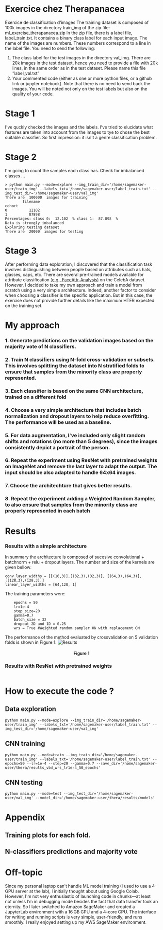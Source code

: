 # Exercice chez Therapanacea
Exercice de classification d’images
The training dataset is composed of 100k images in the directory train_img of the zip file: ml_exercise_therapanacea.zip
In the zip file, there is a label file, label_train.txt. It contains a binary class label for each input image. The name of the images are numbers. These numbers correspond to a line in the label file.
You need to send the following:
  1. The class label for the test images in the directory val_img.
There are 20k images in the test dataset, hence you need to provide a file with 20k
lines, in the same order as in the test dataset. Please name this file “label_val.txt”
  2. Your commented code (either as one or more python files, or a github link or jupyter
notebook).
Note that there is no need to send back the images.
You will be noted not only on the test labels but also on the quality of your code.

# Stage 1 
I've quckly checked the images and the labels. I've tried to elucidate what features are taken into account from the images to tye to chose the best suitable classifier. So first impression: it isn't a genre classification problem. 
# Stage 2 
I'm going to count the samples each class has. Check for imbalanced classes ... 
```text
> python main.py --mode=explore --img_train_dir='/home/sagemaker-user/train_img' --labels_txt='/home/sagemaker-user/label_train.txt' --img_test_dir='/home/sagemaker-user/val_img'
There are  100000  images for training
        filename
cohort          
0          12102
1          87898
Percentages: class 0:  12.102  % class 1:  87.898  %
Data is strongly imbalanced
Exploring testing dataset
There are  20000  images for testing
```
# Stage 3
After performing data exploration, I discovered that the classification task involves distinguishing between people based on attributes such as hats, glasses, caps, etc. There are several pre-trained models available for attribute classification [(e.g., FaceAttr-Analysis)](https://github.com/Hawaii0821/FaceAttr-Analysis/tree/master) on the CelebA dataset. However, I decided to take my own approach and train a model from scratch using a very simple architecture. Indeed, another factor to consider when choosing a classifier is the specific application. But in this case, the exercise does not provide further details like the maximum HTER expected on the training set.
# My approach
### 1. Generate predictions on the validation images based on the majority vote of N classifiers.
### 2. Train N classifiers using N-fold cross-validation or subsets. This involves splitting the dataset into N stratified folds to ensure that samples from the minority class are properly represented.
### 3. Each classifier is based on the same CNN architecture, trained on a different fold
### 4. Choose a very simple architecture that includes batch normalization and dropout layers to help reduce overfitting. The performance will be used as a baseline. 
### 5. For data augmentation, I've included only slight random shifts and rotations (no more than 5 degrees), since the images consistently depict a portrait of the person.
### 6. Repeat the experiment using ResNet with pretrained weights on ImageNet and remove the last layer to adapt the output. The input should be also adapted to handle 64x64 images. 
### 7. Choose the architechture that gives better results.
### 8. Repeat the experiment adding a Weighted Random Sampler, to also ensure that samples from the minority class are properly represented in each batch

# Results
### Results with a simple architecture
In summary the architecture is composed of sucesive convolutional + batchnorm + relu + dropout layers. The number and size of the kernels are given bellow:
```
conv_layer_widths = [[(16,3)],[(32,3),(32,3)], [(64,3),(64,3)], [(128,3),(128,3)]]
linear_layer_widths = [64,128, 1]
```
The training parameters were:
```
    epochs = 50
    lr=1e-4
    step_size=20
    gamma=0.7
    batch_size = 32
    dropout 2D and 1D = 0.25
    wrs = True #Weighted random sampler ON with replacement ON
```
The performance of the method evaluated by crossvalidation on 5 validation folds is shown in Figure 1.
![Results](https://github.com/user-attachments/assets/8f921480-dfaa-4797-9c06-6642545d7b37)
<h4 align="center">Figure 1</h1>

### Results with ResNet with pretrained weights 
```

```

# How to execute the code ?
## Data exploration
```
python main.py --mode=explore --img_train_dir='/home/sagemaker-user/train_img' --labels_txt='/home/sagemaker-user/label_train.txt' --img_test_dir='/home/sagemaker-user/val_img'
```
## CNN training
```
python main.py --mode=train --img_train_dir='/home/sagemaker-user/train_img' --labels_txt='/home/sagemaker-user/label_train.txt' --epochs=50 --lr=1e-4 --step=20 --gamma=0.7 --save_dir='/home/sagemaker-user/thera/results_vbd_wrs_lr1e-4_50_epochs'
```
## CNN testing
```
python main.py --mode=test --img_test_dir='/home/sagemaker-user/val_img' --model_dir='/home/sagemaker-user/thera/results/models'
```

# Appendix
## Training plots for each fold.

## N-classifiers predictions and majority vote

# Off-topic
Since my personal laptop can't handle ML model training (I used to use a 4-GPU server at the lab), I initially thought about using Google Colab. However, I'm not very enthusiastic of launching code in chunks—at least not unless I’m in debugging mode besides the fact that data transfer took an eternity. So I later switched to Amazon SageMaker and created a JupyterLab environment with a 16 GB GPU and a 4-core CPU. The interface for writing and running scripts is very simple, user-friendly, and runs smoothly. I really enjoyed setting up my AWS SageMaker environment.
